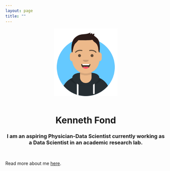 ```yaml
---
layout: page
title: ""
---
```


<div style="text-align: center">
    <img src="/Images/avataaars.png" width="200" />
</div>

<br>

<h1 align="center">
    <strong>Kenneth Fond</strong>
</h1>

<h3 align="center">I am an aspiring Physician-Data Scientist currently working as a Data Scientist in an academic research lab.</h3>

<br>

Read more about me [here](about_me.md).
